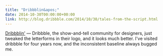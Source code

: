 ```yaml
---
title: "Dribbblin&apos;"
date: 2014-10-30T00:00:00+00:00
link: http://blog.dribbble.com/2014/10/30/tales-from-the-script.html
---
```

[Dribbblin&apos;](http://blog.dribbble.com/2014/10/30/tales-from-the-script.html) &mdash; 
 Dribbble, the show-and-tell community for designers, just tweaked the letterforms in their logo, and it looks much better. I've visited dribbble for four years now, and the inconsistent baseline always bugged me.
